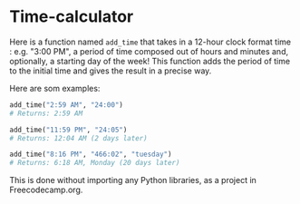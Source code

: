 # Time-calculator

Here is a function named `add_time` that takes in a 12-hour clock format time : e.g. "3:00 PM", a period of time composed out of hours and minutes and, optionally, a starting day of the week! This function adds the period of time to the initial time and gives the result in a precise way.

Here are som examples:

```py
add_time("2:59 AM", "24:00")
# Returns: 2:59 AM

add_time("11:59 PM", "24:05")
# Returns: 12:04 AM (2 days later)

add_time("8:16 PM", "466:02", "tuesday")
# Returns: 6:18 AM, Monday (20 days later)
```

This is done without importing any Python libraries, as a project in Freecodecamp.org.
